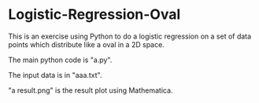 # Logistic-Regression-Oval

This is an exercise using Python to do a logistic regression on a set of data points which distribute like a oval in a 2D space.

The main python code is "a.py".

The input data is in "aaa.txt".

"a result.png" is the result plot using Mathematica.
